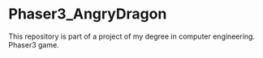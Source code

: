 # Phaser3_AngryDragon
This repository is part of a project of my degree in computer engineering.
Phaser3 game.
